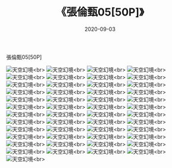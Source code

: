 ﻿---
layout: post
title: 《張倫甄05[50P]》
date: 2020-09-03
img: http://photo.orgx.cf/唯美/2020/張倫甄05[50P]/000.jpg
tags: [美女,清纯,唯美]
---

張倫甄05[50P]



![天空幻境](http://photo.orgx.cf/唯美/2020/張倫甄05[50P]/001.jpg''天空幻境'')<br>
![天空幻境](http://photo.orgx.cf/唯美/2020/張倫甄05[50P]/002.jpg''天空幻境'')<br>
![天空幻境](http://photo.orgx.cf/唯美/2020/張倫甄05[50P]/003.jpg''天空幻境'')<br>
![天空幻境](http://photo.orgx.cf/唯美/2020/張倫甄05[50P]/004.jpg''天空幻境'')<br>
![天空幻境](http://photo.orgx.cf/唯美/2020/張倫甄05[50P]/005.jpg''天空幻境'')<br>
![天空幻境](http://photo.orgx.cf/唯美/2020/張倫甄05[50P]/006.jpg''天空幻境'')<br>
![天空幻境](http://photo.orgx.cf/唯美/2020/張倫甄05[50P]/007.jpg''天空幻境'')<br>
![天空幻境](http://photo.orgx.cf/唯美/2020/張倫甄05[50P]/008.jpg''天空幻境'')<br>
![天空幻境](http://photo.orgx.cf/唯美/2020/張倫甄05[50P]/009.jpg''天空幻境'')<br>
![天空幻境](http://photo.orgx.cf/唯美/2020/張倫甄05[50P]/010.jpg''天空幻境'')<br>
![天空幻境](http://photo.orgx.cf/唯美/2020/張倫甄05[50P]/011.jpg''天空幻境'')<br>
![天空幻境](http://photo.orgx.cf/唯美/2020/張倫甄05[50P]/012.jpg''天空幻境'')<br>
![天空幻境](http://photo.orgx.cf/唯美/2020/張倫甄05[50P]/013.jpg''天空幻境'')<br>
![天空幻境](http://photo.orgx.cf/唯美/2020/張倫甄05[50P]/014.jpg''天空幻境'')<br>
![天空幻境](http://photo.orgx.cf/唯美/2020/張倫甄05[50P]/015.jpg''天空幻境'')<br>
![天空幻境](http://photo.orgx.cf/唯美/2020/張倫甄05[50P]/016.jpg''天空幻境'')<br>
![天空幻境](http://photo.orgx.cf/唯美/2020/張倫甄05[50P]/017.jpg''天空幻境'')<br>
![天空幻境](http://photo.orgx.cf/唯美/2020/張倫甄05[50P]/018.jpg''天空幻境'')<br>
![天空幻境](http://photo.orgx.cf/唯美/2020/張倫甄05[50P]/019.jpg''天空幻境'')<br>
![天空幻境](http://photo.orgx.cf/唯美/2020/張倫甄05[50P]/020.jpg''天空幻境'')<br>
![天空幻境](http://photo.orgx.cf/唯美/2020/張倫甄05[50P]/021.jpg''天空幻境'')<br>
![天空幻境](http://photo.orgx.cf/唯美/2020/張倫甄05[50P]/022.jpg''天空幻境'')<br>
![天空幻境](http://photo.orgx.cf/唯美/2020/張倫甄05[50P]/023.jpg''天空幻境'')<br>
![天空幻境](http://photo.orgx.cf/唯美/2020/張倫甄05[50P]/024.jpg''天空幻境'')<br>
![天空幻境](http://photo.orgx.cf/唯美/2020/張倫甄05[50P]/025.jpg''天空幻境'')<br>
![天空幻境](http://photo.orgx.cf/唯美/2020/張倫甄05[50P]/026.jpg''天空幻境'')<br>
![天空幻境](http://photo.orgx.cf/唯美/2020/張倫甄05[50P]/027.jpg''天空幻境'')<br>
![天空幻境](http://photo.orgx.cf/唯美/2020/張倫甄05[50P]/028.jpg''天空幻境'')<br>
![天空幻境](http://photo.orgx.cf/唯美/2020/張倫甄05[50P]/029.jpg''天空幻境'')<br>
![天空幻境](http://photo.orgx.cf/唯美/2020/張倫甄05[50P]/030.jpg''天空幻境'')<br>
![天空幻境](http://photo.orgx.cf/唯美/2020/張倫甄05[50P]/031.jpg''天空幻境'')<br>
![天空幻境](http://photo.orgx.cf/唯美/2020/張倫甄05[50P]/032.jpg''天空幻境'')<br>
![天空幻境](http://photo.orgx.cf/唯美/2020/張倫甄05[50P]/033.jpg''天空幻境'')<br>
![天空幻境](http://photo.orgx.cf/唯美/2020/張倫甄05[50P]/034.jpg''天空幻境'')<br>
![天空幻境](http://photo.orgx.cf/唯美/2020/張倫甄05[50P]/035.jpg''天空幻境'')<br>
![天空幻境](http://photo.orgx.cf/唯美/2020/張倫甄05[50P]/036.jpg''天空幻境'')<br>
![天空幻境](http://photo.orgx.cf/唯美/2020/張倫甄05[50P]/037.jpg''天空幻境'')<br>
![天空幻境](http://photo.orgx.cf/唯美/2020/張倫甄05[50P]/038.jpg''天空幻境'')<br>
![天空幻境](http://photo.orgx.cf/唯美/2020/張倫甄05[50P]/039.jpg''天空幻境'')<br>
![天空幻境](http://photo.orgx.cf/唯美/2020/張倫甄05[50P]/040.jpg''天空幻境'')<br>
![天空幻境](http://photo.orgx.cf/唯美/2020/張倫甄05[50P]/041.jpg''天空幻境'')<br>
![天空幻境](http://photo.orgx.cf/唯美/2020/張倫甄05[50P]/042.jpg''天空幻境'')<br>
![天空幻境](http://photo.orgx.cf/唯美/2020/張倫甄05[50P]/043.jpg''天空幻境'')<br>
![天空幻境](http://photo.orgx.cf/唯美/2020/張倫甄05[50P]/044.jpg''天空幻境'')<br>
![天空幻境](http://photo.orgx.cf/唯美/2020/張倫甄05[50P]/045.jpg''天空幻境'')<br>
![天空幻境](http://photo.orgx.cf/唯美/2020/張倫甄05[50P]/046.jpg''天空幻境'')<br>
![天空幻境](http://photo.orgx.cf/唯美/2020/張倫甄05[50P]/047.jpg''天空幻境'')<br>
![天空幻境](http://photo.orgx.cf/唯美/2020/張倫甄05[50P]/048.jpg''天空幻境'')<br>
![天空幻境](http://photo.orgx.cf/唯美/2020/張倫甄05[50P]/049.jpg''天空幻境'')<br>